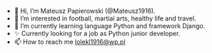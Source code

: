 - 👋 Hi, I’m Mateusz Papierowski (@Mateusz1916).
- 👀 I’m interested in football, martial arts, healthy life and travel.
- 🌱 I’m currently learning language Python and framework Django.
- ✨ Currently looking for a job as Python junior developer.
- 📫 How to reach me lolekl1916@wp.pl

<!---
Mateusz1916/Mateusz1916 is a ✨ special ✨ repository because its `README.md` (this file) appears on your GitHub profile.
You can click the Preview link to take a look at your changes.
--->
